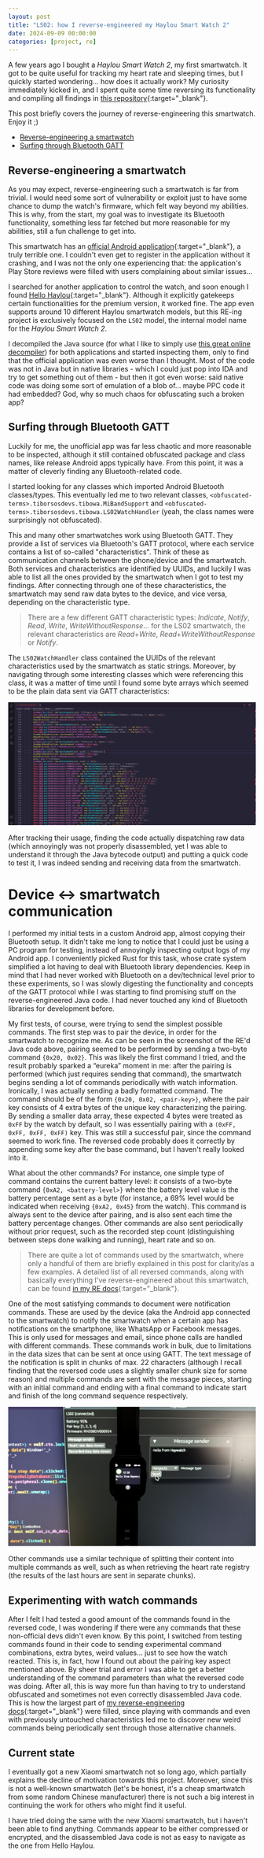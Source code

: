```yaml
---
layout: post
title: "LS02: how I reverse-engineered my Haylou Smart Watch 2"
date: 2024-09-09 00:00:00
categories: [project, re]
---
```


A few years ago I bought a *Haylou Smart Watch 2*, my first smartwatch. It got to be quite useful for tracking my heart rate and sleeping times, but I quickly started wondering… how does it actually work? My curiosity immediately kicked in, and I spent quite some time reversing its functionality and compiling all findings in [this repository](https://github.com/XorTroll/ls02-re){:target="_blank"}.

This post briefly covers the journey of reverse-engineering this smartwatch. Enjoy it ;)

- [Reverse-engineering a smartwatch](#reverse-engineering-a-smartwatch)
- [Surfing through Bluetooth GATT](#surfing-through-bluetooth-gatt)

## Reverse-engineering a smartwatch

As you may expect, reverse-engineering such a smartwatch is far from trivial. I would need some sort of vulnerability or exploit just to have some chance to dump the watch's firmware, which felt way beyond my abilities. This is why, from the start, my goal was to investigate its Bluetooth functionality, something less far fetched but more reasonable for my abilities, still a fun challenge to get into.

This smartwatch has an [official Android application](https://play.google.com/store/apps/details?id=com.liesheng.haylou){:target="_blank"}, a truly terrible one. I couldn't even get to register in the application without it crashing, and I was not the only one experiencing that: the application's Play Store reviews were filled with users complaining about similar issues...

I searched for another application to control the watch, and soon enough I found [Hello Haylou](https://play.google.com/store/apps/details?id=hu.tiborsosdevs.haylou.hello){:target="_blank"}. Although it explicitly gatekeeps certain functionalities for the premium version, it worked fine. The app even supports around 10 different Haylou smartwatch models, but this RE-ing project is exclusively focused on the `LS02` model, the internal model name for the *Haylou Smart Watch 2*.

I decompiled the Java source (for what I like to simply use [this great online decompiler](http://www.javadecompilers.com/apk)) for both applications and started inspecting them, only to find that the official application was even worse than I thought. Most of the code was not in Java but in native libraries - which I could just pop into IDA and try to get something out of them - but then it got even worse: said native code was doing some sort of emulation of a blob of... maybe PPC code it had embedded? God, why so much chaos for obfuscating such a broken app?

## Surfing through Bluetooth GATT

Luckily for me, the unofficial app was far less chaotic and more reasonable to be inspected, although it still contained obfuscated package and class names, like release Android apps typically have. From this point, it was a matter of cleverly finding any Bluetooth-related code.

I started looking for any classes which imported Android Bluetooth classes/types. This eventually led me to two relevant classes, `<obfuscated-terms>.tiborsosdevs.tibowa.MiBandSupport` and `<obfuscated-terms>.tiborsosdevs.tibowa.LS02WatchHandler` (yeah, the class names were surprisingly not obfuscated).

This and many other smartwatches work using Bluetooth GATT. They provide a list of services via Bluetooth's GATT protocol, where each service contains a list of so-called "characteristics". Think of these as communication channels between the phone/device and the smartwatch. Both services and characteristics are identified by UUIDs, and luckily I was able to list all the ones provided by the smartwatch when I got to test my findings. After connecting through one of these characteristics, the smartwatch may send raw data bytes to the device, and vice versa, depending on the characteristic type.

> There are a few different GATT characteristic types: *Indicate*, *Notify*, *Read*, *Write*, *WriteWithoutResponse*... for the LS02 smartwatch, the relevant characteristics are *Read*+*Write*, *Read*+*WriteWithoutResponse* or *Notify*.

The `LS02WatchHandler` class contained the UUIDs of the relevant characteristics used by the smartwatch as static strings. Moreover, by navigating through some interesting classes which were referencing this class, it was a matter of time until I found some byte arrays which seemed to be the plain data sent via GATT characteristics:

![code](/assets/posts/ls02/code.png)

After tracking their usage, finding the code actually dispatching raw data (which annoyingly was not properly disassembled, yet I was able to understand it through the Java bytecode output) and putting a quick code to test it, I was indeed sending and receiving data from the smartwatch.

# Device ↔ smartwatch communication

I performed my initial tests in a custom Android app, almost copying their Bluetooth setup. It didn't take me long to notice that I could just be using a PC program for testing, instead of annoyingly inspecting output logs of my Android app. I conveniently picked Rust for this task, whose crate system simplified a lot having to deal with Bluetooth library dependencies. Keep in mind that I had never worked with Bluetooth on a dev/technical level prior to these experiments, so I was slowly digesting the functionality and concepts of the GATT protocol while I was starting to find promising stuff on the reverse-engineered Java code. I had never touched any kind of Bluetooth libraries for development before.

My first tests, of course, were trying to send the simplest possible commands. The first step was to pair the device, in order for the smartwatch to recognize me. As can be seen in the screenshot of the RE'd Java code above, pairing seemed to be performed by sending a two-byte command `{0x20, 0x02}`. This was likely the first command I tried, and the result probably sparked a “eureka” moment in me: after the pairing is performed (which just requires sending that command), the smartwatch begins sending a lot of commands periodically with watch information.
Ironically, I was actually sending a badly formatted command. The command should be of the form `{0x20, 0x02, <pair-key>}`, where the pair key consists of 4 extra bytes of the unique key characterizing the pairing. By sending a smaller data array, these expected 4 bytes were treated as `0xFF` by the watch by default, so I was essentially pairing with a `(0xFF, 0xFF, 0xFF, 0xFF)` key. This was still a successful pair, since the command seemed to work fine. The reversed code probably does it correctly by appending some key after the base command, but I haven't really looked into it.

What about the other commands? For instance, one simple type of command contains the current battery level: it consists of a two-byte command `{0xA2, <battery-level>}` where the battery level value is the battery percentage sent as a byte (for instance, a 69% level would be indicated when receiving `{0xA2, 0x45}` from the watch). This command is always sent to the device after pairing, and is also sent each time the battery percentage changes. Other commands are also sent periodically without prior request, such as the recorded step count (distinguishing between steps done walking and running), heart rate and so on.

> There are quite a lot of commands used by the smartwatch, where only a handful of them are briefly explained in this post for clarity/as a few examples. A detailed list of all reversed commands, along with basically everything I've reverse-engineered about this smartwatch, can be found [in my RE docs](https://github.com/XorTroll/ls02-re/blob/main/RE.md){:target="_blank"}.

One of the most satisfying commands to document were notification commands. These are used by the device (aka the Android app connected to the smartwatch) to notify the smartwatch when a certain app has notifications on the smartphone, like WhatsApp or Facebook messages. This is only used for messages and email, since phone calls are handled with different commands.
These commands work in bulk, due to limitations in the data sizes that can be sent at once using GATT. The text message of the notification is split in chunks of max. 22 characters (although I recall finding that the reversed code uses a slightly smaller chunk size for some reason) and multiple commands are sent with the message pieces, starting with an initial command and ending with a final command to indicate start and finish of the long command sequence respectively.

![testing](/assets/posts/ls02/testing.jpg)

Other commands use a similar technique of splitting their content into multiple commands as well, such as when retrieving the heart rate registry (the results of the last hours are sent in separate chunks).

## Experimenting with watch commands

After I felt I had tested a good amount of the commands found in the reversed code, I was wondering if there were any commands that these non-official devs didn't even know. By this point, I switched from testing commands found in their code to sending experimental command combinations, extra bytes, weird values… just to see how the watch reacted. This is, in fact, how I found out about the pairing key aspect mentioned above. By sheer trial and error I was able to get a better understanding of the command parameters than what the reversed code was doing. After all, this is way more fun than having to try to understand obfuscated and sometimes not even correctly disassembled Java code. This is how the largest part of [my reverse-engineering docs](https://github.com/XorTroll/ls02-re/blob/main/RE.md){:target="_blank"} were filled, since playing with commands and even with previously untouched characteristics led me to discover new weird commands being periodically sent through those alternative channels.

## Current state

I eventually got a new Xiaomi smartwatch not so long ago, which partially explains the decline of motivation towards this project. Moreover, since this is not a well-known smartwatch (let's be honest, it's a cheap smartwatch from some random Chinese manufacturer) there is not such a big interest in continuing the work for others who might find it useful.

I have tried doing the same with the new Xiaomi smartwatch, but i haven't been able to find anything. Commands appear to be either compressed or encrypted, and the disassembled Java code is not as easy to navigate as the one from Hello Haylou.
